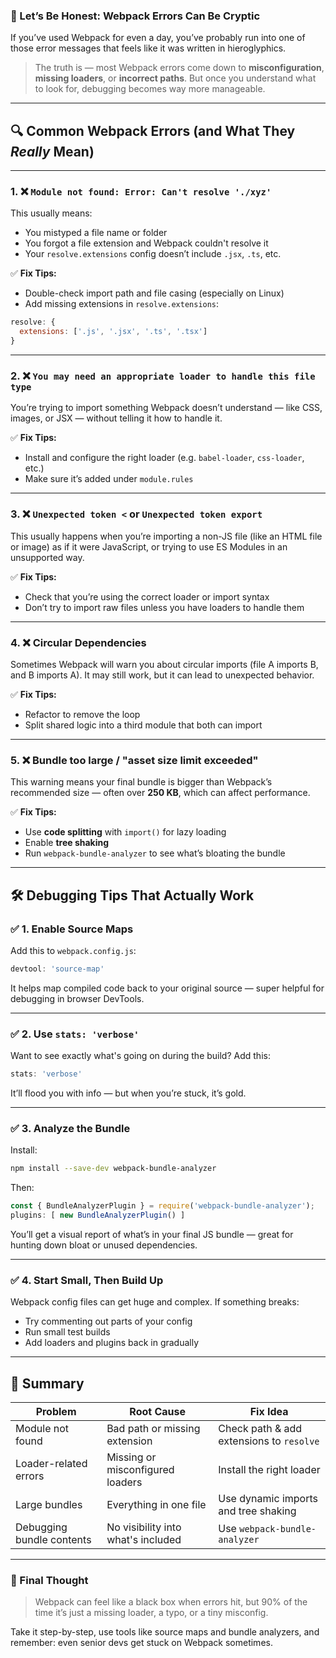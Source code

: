 

### 🧠 Let’s Be Honest: Webpack Errors Can Be Cryptic

If you’ve used Webpack for even a day, you’ve probably run into one of those error messages that feels like it was written in hieroglyphics.

> The truth is — most Webpack errors come down to **misconfiguration**, **missing loaders**, or **incorrect paths**.
> But once you understand what to look for, debugging becomes way more manageable.

---

## 🔍 Common Webpack Errors (and What They *Really* Mean)

---

### 1. ❌ `Module not found: Error: Can't resolve './xyz'`

This usually means:

* You mistyped a file name or folder
* You forgot a file extension and Webpack couldn't resolve it
* Your `resolve.extensions` config doesn’t include `.jsx`, `.ts`, etc.

✅ **Fix Tips:**

* Double-check import path and file casing (especially on Linux)
* Add missing extensions in `resolve.extensions`:

```js
resolve: {
  extensions: ['.js', '.jsx', '.ts', '.tsx']
}
```

---

### 2. ❌ `You may need an appropriate loader to handle this file type`

You’re trying to import something Webpack doesn’t understand — like CSS, images, or JSX — without telling it how to handle it.

✅ **Fix Tips:**

* Install and configure the right loader (e.g. `babel-loader`, `css-loader`, etc.)
* Make sure it’s added under `module.rules`

---

### 3. ❌ `Unexpected token <` or `Unexpected token export`

This usually happens when you’re importing a non-JS file (like an HTML file or image) as if it were JavaScript, or trying to use ES Modules in an unsupported way.

✅ **Fix Tips:**

* Check that you’re using the correct loader or import syntax
* Don’t try to import raw files unless you have loaders to handle them

---

### 4. ❌ Circular Dependencies

Sometimes Webpack will warn you about circular imports (file A imports B, and B imports A). It may still work, but it can lead to unexpected behavior.

✅ **Fix Tips:**

* Refactor to remove the loop
* Split shared logic into a third module that both can import

---

### 5. ❌ Bundle too large / "asset size limit exceeded"

This warning means your final bundle is bigger than Webpack’s recommended size — often over **250 KB**, which can affect performance.

✅ **Fix Tips:**

* Use **code splitting** with `import()` for lazy loading
* Enable **tree shaking**
* Run `webpack-bundle-analyzer` to see what’s bloating the bundle

---

## 🛠️ Debugging Tips That Actually Work

### ✅ 1. Enable Source Maps

Add this to `webpack.config.js`:

```js
devtool: 'source-map'
```

It helps map compiled code back to your original source — super helpful for debugging in browser DevTools.

---

### ✅ 2. Use `stats: 'verbose'`

Want to see exactly what's going on during the build? Add this:

```js
stats: 'verbose'
```

It’ll flood you with info — but when you’re stuck, it’s gold.

---

### ✅ 3. Analyze the Bundle

Install:

```bash
npm install --save-dev webpack-bundle-analyzer
```

Then:

```js
const { BundleAnalyzerPlugin } = require('webpack-bundle-analyzer');
plugins: [ new BundleAnalyzerPlugin() ]
```

You’ll get a visual report of what’s in your final JS bundle — great for hunting down bloat or unused dependencies.

---

### ✅ 4. Start Small, Then Build Up

Webpack config files can get huge and complex. If something breaks:

* Try commenting out parts of your config
* Run small test builds
* Add loaders and plugins back in gradually

---

## 📝 Summary

| Problem                   | Root Cause                         | Fix Idea                                 |
| ------------------------- | ---------------------------------- | ---------------------------------------- |
| Module not found          | Bad path or missing extension      | Check path & add extensions to `resolve` |
| Loader-related errors     | Missing or misconfigured loaders   | Install the right loader                 |
| Large bundles             | Everything in one file             | Use dynamic imports and tree shaking     |
| Debugging bundle contents | No visibility into what's included | Use `webpack-bundle-analyzer`            |

---

### 🎯 Final Thought

> Webpack can feel like a black box when errors hit, but 90% of the time it’s just a missing loader, a typo, or a tiny misconfig.

Take it step-by-step, use tools like source maps and bundle analyzers, and remember: even senior devs get stuck on Webpack sometimes.

